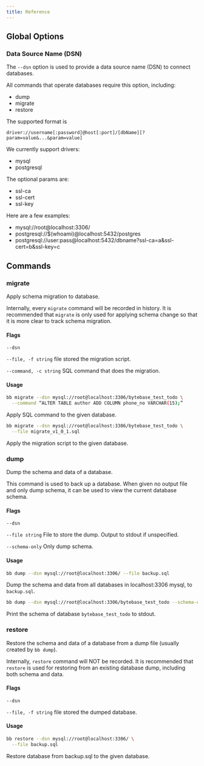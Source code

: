 ```yaml
---
title: Reference
---
```


## Global Options

### Data Source Name (DSN)

The `--dsn` option is used to provide a data source name (DSN) to connect databases.

All commands that operate databases require this option, including:

- dump
- migrate
- restore

The supported format is

```
driver://username[:password]@host[:port]/[dbName][?param=value&...&param=value]
```

We currently support drivers:

- mysql
- postgresql

The optional params are:

- ssl-ca
- ssl-cert
- ssl-key

Here are a few examples:

- mysql://root@localhost:3306/
- postgresql://$(whoami)@localhost:5432/postgres
- postgresql://user:pass@localhost:5432/dbname?ssl-ca=a&ssl-cert=b&ssl-key=c

## Commands

### migrate

Apply schema migration to database.

Internally, every `migrate` command will be recorded in history. It is recommended that `migrate` is only used for applying schema change so that it is more clear to track schema migration.

#### Flags

`--dsn`

`--file, -f string` file stored the migration script.

`--command, -c string` SQL command that does the migration.

#### Usage

```bash
bb migrate --dsn mysql://root@localhost:3306/bytebase_test_todo \
  --command “ALTER TABLE author ADD COLUMN phone_no VARCHAR(15);”
```

Apply SQL command to the given database.

```bash
bb migrate --dsn mysql://root@localhost:3306/bytebase_test_todo \
  --file migrate_v1_0_1.sql
```

Apply the migration script to the given database.

### dump

Dump the schema and data of a database.

This command is used to back up a database. When given no output file and only dump schema, it can be used to view the current database schema.

#### Flags

`--dsn`

`--file string` File to store the dump. Output to stdout if unspecified.

`--schema-only` Only dump schema.

#### Usage

```bash
bb dump --dsn mysql://root@localhost:3306/ --file backup.sql
```

Dump the schema and data from all databases in localhost:3306 mysql, to `backup.sql`.

```bash
bb dump --dsn mysql://root@localhost:3306/bytebase_test_todo --schema-only
```

Print the schema of database `bytebase_test_todo` to stdout.

### restore

Restore the schema and data of a database from a dump file (usually created by `bb dump`).

Internally, `restore` command will NOT be recorded. It is recommended that `restore` is used for restoring from an existing database dump, including both schema and data.

#### Flags

`--dsn`

`--file, -f string` file stored the dumped database.

#### Usage

```bash
bb restore --dsn mysql://root@localhost:3306/ \
  --file backup.sql
```

Restore database from backup.sql to the given database.
